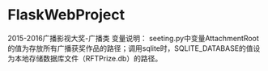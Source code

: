# FlaskWebProject
2015-2016广播影视大奖-广播类
变量说明：
seeting.py中变量AttachmentRoot的值为存放所有广播获奖作品的路径；调用sqlite时，SQLITE_DATABASE的值设为本地存储数据库文件（RFTPrize.db）的路径。





